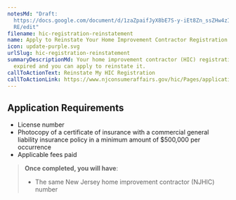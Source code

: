 ```yaml
---
notesMd: "Draft:
  https://docs.google.com/document/d/1zaZpaifJyX8bE7S-y-iEt8Zn_ssZHw4zIi_4QgjU5\
  RE/edit"
filename: hic-registration-reinstatement
name: Apply to Reinstate Your Home Improvement Contractor Registration
icon: update-purple.svg
urlSlug: hic-registration-reinstatement
summaryDescriptionMd: Your home improvement contractor (HIC) registration has
  expired and you can apply to reinstate it.
callToActionText: Reinstate My HIC Registration
callToActionLink: https://www.njconsumeraffairs.gov/hic/Pages/applications.aspx
---
```


## Application Requirements

- License number
- Photocopy of a certificate of insurance with a commercial general liability insurance policy in a minimum amount of $500,000 per occurrence
- Applicable fees paid

> **Once completed, you will have**:
>
> - The same New Jersey home improvement contractor (NJHIC) number
